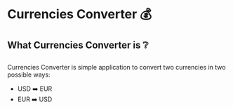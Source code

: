 # Currencies Converter :moneybag:

##

## What Currencies Converter is :grey_question:

##

Currencies Converter is simple application to convert two currencies in two possible ways:

- USD :arrow_right: EUR
- EUR :arrow_right: USD
